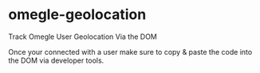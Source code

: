 # omegle-geolocation
Track Omegle User Geolocation Via the DOM

Once your connected with a user make sure to copy & paste the code into the DOM
via developer tools.

